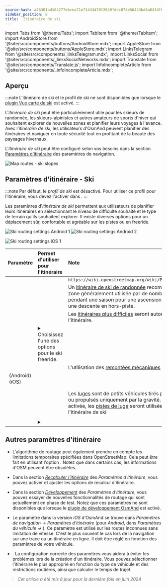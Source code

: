 ```yaml
---
source-hash: a46301bd164277ebcea71e71443d70f2630fddc873e56443bd8a84fdf64b51ac 
sidebar_position: 6
title:  Itinéraire de ski
---
```


import Tabs from '@theme/Tabs';
import TabItem from '@theme/TabItem';
import AndroidStore from '@site/src/components/buttons/AndroidStore.mdx';
import AppleStore from '@site/src/components/buttons/AppleStore.mdx';
import LinksTelegram from '@site/src/components/_linksTelegram.mdx';
import LinksSocial from '@site/src/components/_linksSocialNetworks.mdx';
import Translate from '@site/src/components/Translate.js';
import InfoIncompleteArticle from '@site/src/components/_infoIncompleteArticle.mdx';


## Aperçu

:::note
L'itinéraire de ski et le profil de ski ne sont disponibles que lorsque le [plugin Vue carte de ski](../../plugins/ski-maps.md) est activé.
:::

L'*itinéraire de ski* peut être particulièrement utile pour les skieurs de randonnée, les skieurs-alpinistes et autres amateurs de sports d'hiver qui souhaitent explorer de nouvelles zones et planifier leurs voyages à l'avance. Avec l'*itinéraire de ski*, les utilisateurs d'OsmAnd peuvent planifier des itinéraires et naviguer en toute sécurité tout en profitant de la beauté des paysages hivernaux.

L'*itinéraire de ski* peut être configuré selon vos besoins dans la section [Paramètres d'itinéraire](../guidance/navigation-settings.md#route-parameters) des paramètres de navigation.

![Map routes - ski slopes](@site/static/img/navigation/routing/ski_routing_overview.png)


## Paramètres d'itinéraire - Ski

:::note
Par défaut, le *profil de ski* est désactivé. Pour utiliser ce profil pour l'itinéraire, vous devez l'activer dans *<Translate android="true" ids="shared_string_menu,shared_string_settings,application_profiles"/>*.
:::

Les paramètres d'*itinéraire de ski* permettent aux utilisateurs de planifier leurs itinéraires en sélectionnant le niveau de difficulté souhaité et le type de terrain qu'ils souhaitent explorer. Il existe diverses options pour un déplacement sûr, confortable et agréable sur les pistes ou en freeride.

<Tabs groupId="operating-systems">

<TabItem value="android" label="Android">

![Ski routing settings Android 1](@site/static/img/navigation/routing/skiing_routing_1_andr.png) ![Ski routing settings Android 2](@site/static/img/navigation/routing/skiing_routing_2_andr.png)

</TabItem>

<TabItem value="ios" label="iOS">

![Ski routing settings iOS 1](@site/static/img/navigation/routing/skiing_routing_ios_1.png)

</TabItem>

</Tabs>

| Paramètre | Permet d'utiliser pour l'itinéraire | Note |
|:------------|:---------------|:---------------|
|*<Translate android="true" ids="routing_attr_allow_skating_only_name"/>* | <Translate android="true" ids="routing_attr_allow_skating_only_description"/> | `https://wiki.openstreetmap.org/wiki/Piste_Maps#Type` |
|*<Translate android="true" ids="app_mode_ski_touring"/>* | <Translate android="true" ids="routing_attr_piste_type_skitour_description"/> | Un [itinéraire de ski de randonnée](https://wiki.openstreetmap.org/wiki/Piste_Maps#Type) recommandé ou une zone généralement utilisée par de nombreux skieurs pendant une saison pour une ascension nordique et une descente en hors-piste. |
|*<Translate android="true" ids="routing_attr_allow_advanced_name"/>* | <Translate android="true" ids="routing_attr_allow_advanced_description"/> | Les [itinéraires plus difficiles](https://wiki.openstreetmap.org/wiki/Piste_Maps#Difficulty) seront autorisés pour l'itinéraire. |
|*<Translate android="true" ids="routing_attr_freeride_policy_name"/>* | <details><summary> Choisissez l'une des options pour le ski freeride. </summary>![Off piste Android](@site/static/img/navigation/routing/offpiste_android.png) </details> | |
|*<Translate android="true" ids="routing_attr_piste_type_downhill_name"/>* | <Translate android="true" ids="routing_attr_piste_type_downhill_description"/> | L'utilisation des [remontées mécaniques](https://wiki.openstreetmap.org/wiki/Piste_Maps#Ski_lifts) sera activée |
|*<Translate android="true" ids="routing_attr_piste_type_nordic_name"/>*&nbsp;(Android) *<Translate ios="true" ids="routeInfo_piste_type_name"/>*&nbsp;(iOS) | <Translate android="true" ids="routing_attr_piste_type_nordic_description"/>| |
|*<Translate android="true" ids="routing_attr_allow_classic_only_name"/>* | <Translate android="true" ids="routing_attr_allow_classic_only_description"/>| |
|*<Translate android="true" ids="routing_attr_allow_expert_name"/>* | <Translate android="true" ids="routing_attr_allow_expert_description"/>| |
|*<Translate android="true" ids="routing_attr_piste_type_sled_name"/>* | <Translate android="true" ids="routing_attr_piste_type_sled_description"/> | Les [luges](https://wiki.openstreetmap.org/wiki/Piste_Maps#Type) sont de petits véhicules tirés par un humain ou propulsés uniquement par la gravité. Lorsqu'elle est activée, les [pistes de luge](https://wiki.openstreetmap.org/wiki/Piste_Maps#Type) seront utilisées pour l'itinéraire de ski |
|*<Translate android="true" ids="routing_attr_allow_intermediate_name"/>* | <Translate android="true" ids="routing_attr_allow_intermediate_description"/>| |
|*<Translate android="true" ids="routing_attr_difficulty_preference_name"/>* | <details><summary> <Translate android="true" ids="routing_attr_difficulty_preference_description"/> </summary>![Off piste Android](@site/static/img/navigation/routing/offpiste_android.png) </details> | |


## Autres paramètres d'itinéraire

- L'algorithme de routage peut également prendre en compte les limitations temporaires spécifiées dans OpenStreetMap. Cela peut être fait en utilisant l'option *[<Translate android="true" ids="temporary_conditional_routing"/>](../routing/osmand-routing.md#consider-temporary-limitations)*. Notez que dans certains cas, les informations d'OSM peuvent être obsolètes.

- Dans la section [*Recalculer l'itinéraire*](../../navigation/guidance/navigation-settings.md#recalculate-route) des *Paramètres d'itinéraire*, vous pouvez activer et ajuster les options de recalcul d'itinéraire.

- Dans la section [*Développement*](../guidance/navigation-settings.md#development-settings) des *Paramètres d'itinéraire*, vous pouvez essayer de nouvelles fonctionnalités de routage qui sont actuellement en phase de test. Notez que ces paramètres ne sont disponibles que lorsque le [plugin de développement OsmAnd](../../plugins/development.md) est activé.

- Le paramètre *[<Translate ios="true" ids="road_speeds"/>](../guidance/navigation-settings.md#road-speeds)* dans la version *iOS* d'OsmAnd se trouve dans *Paramètres de navigation → Paramètres d'itinéraire* (pour *Android*, dans *Paramètres du véhicule → [<Translate android="true" ids="default_speed_setting_title"/>](../guidance/navigation-settings.md#default-speed--road-speeds)*). Ce paramètre est utilisé sur les routes inconnues sans limitation de vitesse. C'est le plus souvent le cas lors de la navigation sur une trace ou un itinéraire en ligne. Il doit être réglé en fonction des paramètres de votre véhicule.

- *[<Translate ios="true" ids="vehicle_parameters"/>](../guidance/navigation-settings.md#vehicle-parameters)*. La configuration correcte des paramètres vous aidera à éviter les problèmes lors de la création d'un itinéraire. Vous pouvez sélectionner l'itinéraire le plus approprié en fonction du type de véhicule et des restrictions routières, ainsi que calculer le temps de trajet.

> *Cet article a été mis à jour pour la dernière fois en juin 2024*

